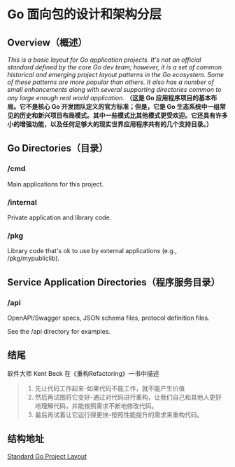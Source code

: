 # Go 面向包的设计和架构分层

## Overview（概述）

*This is a basic layout for Go application projects. It's not an official standard defined by the core Go dev team; however, it is a set of common historical and emerging project layout patterns in the Go ecosystem. Some of these patterns are more popular than others. It also has a number of small enhancements along with several supporting directories common to any large enough real world application.*
**（这是 Go 应用程序项目的基本布局。它不是核心 Go 开发团队定义的官方标准；但是，它是 Go 生态系统中一组常见的历史和新兴项目布局模式。其中一些模式比其他模式更受欢迎。它还具有许多小的增强功能，以及任何足够大的现实世界应用程序共有的几个支持目录。）**

## Go Directories（目录）

### /cmd
Main applications for this project.
### /internal
Private application and library code. 
### /pkg
Library code that's ok to use by external applications (e.g., /pkg/mypubliclib). 

## Service Application Directories（程序服务目录）
### /api
OpenAPI/Swagger specs, JSON schema files, protocol definition files.

See the /api directory for examples.

## 结尾
软件大师 Kent Beck 在《重构Refactoring》一书中描述
> 1. 先让代码工作起来-如果代码不能工作，就不能产生价值
> 1. 然后再试图将它变好-通过对代码进行重构，让我们自己和其他人更好地理解代码，并能按照需求不断地修改代码。
> 1. 最后再试着让它运行得更快-按照性能提升的需求来重构代码。

## 结构地址
[Standard Go Project Layout](https://github.com/golang-standards/project-layout)